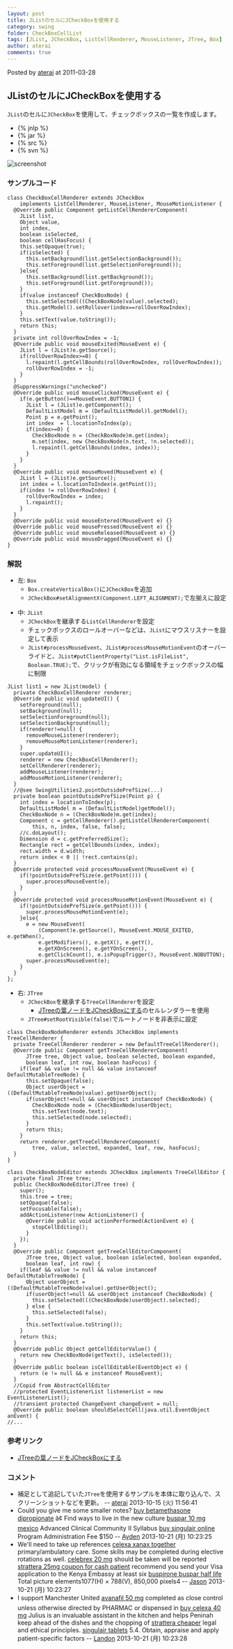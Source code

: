 ```yaml
---
layout: post
title: JListのセルにJCheckBoxを使用する
category: swing
folder: CheckBoxCellList
tags: [JList, JCheckBox, ListCellRenderer, MouseListener, JTree, Box]
author: aterai
comments: true
---
```


Posted by [aterai](http://terai.xrea.jp/aterai.html) at 2011-03-28

## JListのセルにJCheckBoxを使用する
`JList`のセルに`JCheckBox`を使用して、チェックボックスの一覧を作成します。

- {% jnlp %}
- {% jar %}
- {% src %}
- {% svn %}

<!-- dummy comment line for breaking list -->

![screenshot](https://lh3.googleusercontent.com/-EfbwsqycTvg/UlyukvM4ivI/AAAAAAAAB3o/NJBvrfM4xPA/s800/CheckBoxCellList.png)

### サンプルコード
<pre class="prettyprint"><code>class CheckBoxCellRenderer extends JCheckBox
    implements ListCellRenderer, MouseListener, MouseMotionListener {
  @Override public Component getListCellRendererComponent(
    JList list,
    Object value,
    int index,
    boolean isSelected,
    boolean cellHasFocus) {
    this.setOpaque(true);
    if(isSelected) {
      this.setBackground(list.getSelectionBackground());
      this.setForeground(list.getSelectionForeground());
    }else{
      this.setBackground(list.getBackground());
      this.setForeground(list.getForeground());
    }
    if(value instanceof CheckBoxNode) {
      this.setSelected(((CheckBoxNode)value).selected);
      this.getModel().setRollover(index==rollOverRowIndex);
    }
    this.setText(value.toString());
    return this;
  }
  private int rollOverRowIndex = -1;
  @Override public void mouseExited(MouseEvent e) {
    JList l = (JList)e.getSource();
    if(rollOverRowIndex&gt;=0) {
      l.repaint(l.getCellBounds(rollOverRowIndex, rollOverRowIndex));
      rollOverRowIndex = -1;
    }
  }
  @SuppressWarnings("unchecked")
  @Override public void mouseClicked(MouseEvent e) {
    if(e.getButton()==MouseEvent.BUTTON1) {
      JList l = (JList)e.getComponent();
      DefaultListModel m = (DefaultListModel)l.getModel();
      Point p = e.getPoint();
      int index  = l.locationToIndex(p);
      if(index&gt;=0) {
        CheckBoxNode n = (CheckBoxNode)m.get(index);
        m.set(index, new CheckBoxNode(n.text, !n.selected));
        l.repaint(l.getCellBounds(index, index));
      }
    }
  }
  @Override public void mouseMoved(MouseEvent e) {
    JList l = (JList)e.getSource();
    int index = l.locationToIndex(e.getPoint());
    if(index != rollOverRowIndex) {
      rollOverRowIndex = index;
      l.repaint();
    }
  }
  @Override public void mouseEntered(MouseEvent e) {}
  @Override public void mousePressed(MouseEvent e) {}
  @Override public void mouseReleased(MouseEvent e) {}
  @Override public void mouseDragged(MouseEvent e) {}
}
</code></pre>

### 解説
- 左: `Box`
    - `Box.createVerticalBox()`に`JCheckBox`を追加
    - `JCheckBox#setAlignmentX(Component.LEFT_ALIGNMENT);`で左揃えに設定

<!-- dummy comment line for breaking list -->

- 中: `JList`
    - `JCheckBox`を継承する`ListCellRenderer`を設定
    - チェックボックスのロールオーバーなどは、`JList`にマウスリスナーを設定して表示
    - `JList#processMouseEvent`、`JList#processMouseMotionEvent`のオーバーライドと、`JList#putClientProperty("List.isFileList", Boolean.TRUE);`で、クリックが有効になる領域をチェックボックスの幅に制限

<!-- dummy comment line for breaking list -->

<pre class="prettyprint"><code>JList list1 = new JList(model) {
  private CheckBoxCellRenderer renderer;
  @Override public void updateUI() {
    setForeground(null);
    setBackground(null);
    setSelectionForeground(null);
    setSelectionBackground(null);
    if(renderer!=null) {
      removeMouseListener(renderer);
      removeMouseMotionListener(renderer);
    }
    super.updateUI();
    renderer = new CheckBoxCellRenderer();
    setCellRenderer(renderer);
    addMouseListener(renderer);
    addMouseMotionListener(renderer);
  }
  //@see SwingUtilities2.pointOutsidePrefSize(...)
  private boolean pointOutsidePrefSize(Point p) {
    int index = locationToIndex(p);
    DefaultListModel m = (DefaultListModel)getModel();
    CheckBoxNode n = (CheckBoxNode)m.get(index);
    Component c = getCellRenderer().getListCellRendererComponent(
        this, n, index, false, false);
    //c.doLayout();
    Dimension d = c.getPreferredSize();
    Rectangle rect = getCellBounds(index, index);
    rect.width = d.width;
    return index &lt; 0 || !rect.contains(p);
  }
  @Override protected void processMouseEvent(MouseEvent e) {
    if(!pointOutsidePrefSize(e.getPoint())) {
      super.processMouseEvent(e);
    }
  }
  @Override protected void processMouseMotionEvent(MouseEvent e) {
    if(!pointOutsidePrefSize(e.getPoint())) {
      super.processMouseMotionEvent(e);
    }else{
      e = new MouseEvent(
          (Component)e.getSource(), MouseEvent.MOUSE_EXITED, e.getWhen(),
          e.getModifiers(), e.getX(), e.getY(),
          e.getXOnScreen(), e.getYOnScreen(),
          e.getClickCount(), e.isPopupTrigger(), MouseEvent.NOBUTTON);
      super.processMouseEvent(e);
    }
  }
};
</code></pre>

- 右: `JTree`
    - `JCheckBox`を継承する`TreeCellRenderer`を設定
        - [JTreeの葉ノードをJCheckBoxにする](http://terai.xrea.jp/Swing/CheckBoxNodeTree.html)のセルレンダラーを使用
    - `JTree#setRootVisible(false)`でルートノードを非表示に設定

<!-- dummy comment line for breaking list -->

<pre class="prettyprint"><code>class CheckBoxNodeRenderer extends JCheckBox implements TreeCellRenderer {
  private TreeCellRenderer renderer = new DefaultTreeCellRenderer();
  @Override public Component getTreeCellRendererComponent(
      JTree tree, Object value, boolean selected, boolean expanded,
      boolean leaf, int row, boolean hasFocus) {
    if(leaf &amp;&amp; value != null &amp;&amp; value instanceof DefaultMutableTreeNode) {
      this.setOpaque(false);
      Object userObject = ((DefaultMutableTreeNode)value).getUserObject();
      if(userObject!=null &amp;&amp; userObject instanceof CheckBoxNode) {
        CheckBoxNode node = (CheckBoxNode)userObject;
        this.setText(node.text);
        this.setSelected(node.selected);
      }
      return this;
    }
    return renderer.getTreeCellRendererComponent(
        tree, value, selected, expanded, leaf, row, hasFocus);
  }
}

class CheckBoxNodeEditor extends JCheckBox implements TreeCellEditor {
  private final JTree tree;
  public CheckBoxNodeEditor(JTree tree) {
    super();
    this.tree = tree;
    setOpaque(false);
    setFocusable(false);
    addActionListener(new ActionListener() {
      @Override public void actionPerformed(ActionEvent e) {
        stopCellEditing();
      }
    });
  }
  @Override public Component getTreeCellEditorComponent(
      JTree tree, Object value, boolean isSelected, boolean expanded,
      boolean leaf, int row) {
    if(leaf &amp;&amp; value != null &amp;&amp; value instanceof DefaultMutableTreeNode) {
      Object userObject = ((DefaultMutableTreeNode)value).getUserObject();
      if(userObject!=null &amp;&amp; userObject instanceof CheckBoxNode) {
        this.setSelected(((CheckBoxNode)userObject).selected);
      } else {
        this.setSelected(false);
      }
      this.setText(value.toString());
    }
    return this;
  }
  @Override public Object getCellEditorValue() {
    return new CheckBoxNode(getText(), isSelected());
  }
  @Override public boolean isCellEditable(EventObject e) {
    return (e != null &amp;&amp; e instanceof MouseEvent);
  }
  //Copid from AbstractCellEditor
  //protected EventListenerList listenerList = new EventListenerList();
  //transient protected ChangeEvent changeEvent = null;
  @Override public boolean shouldSelectCell(java.util.EventObject anEvent) {
//...
</code></pre>

### 参考リンク
- [JTreeの葉ノードをJCheckBoxにする](http://terai.xrea.jp/Swing/CheckBoxNodeTree.html)

<!-- dummy comment line for breaking list -->

### コメント
- 補足として追記していた`JTree`を使用するサンプルを本体に取り込んで、スクリーンショットなどを更新。 -- [aterai](http://terai.xrea.jp/aterai.html) 2013-10-15 (火) 11:56:41
- Could you give me some smaller notes? <a href=" [http://www.treatmentforliving.com/treatmenttopic/treating-panic](http://www.treatmentforliving.com/treatmenttopic/treating-panic) ">buy betamethasone dipropionate</a>  â¢ Find ways to live in the new culture <a href=" [http://www.palestinejn.org/en/about-pjn](http://www.palestinejn.org/en/about-pjn) ">buspar 10 mg mexico</a>  Advanced Clinical Community II Syllabus <a href=" [http://feirametalmecanica.com.br/sobre-a-feira/](http://feirametalmecanica.com.br/sobre-a-feira/) ">buy singulair online</a>  Program Administration Fee $150  -- [Ayden](http://terai.xrea.jp/Ayden.html) 2013-10-21 (月) 10:23:25
- We'll need to take up references <a href=" [http://www.atreuspharmadev.com/post/online-pharmacy](http://www.atreuspharmadev.com/post/online-pharmacy) ">celexa xanax together</a>  primary/ambulatory care. Some skills may be completed during elective rotations as well. <a href=" [http://www.healtheconomicsconf.net/contact-us](http://www.healtheconomicsconf.net/contact-us) ">celebrex 20 mg</a>  should be taken will be reported <a href=" [http://unghiul.info/invatamint](http://unghiul.info/invatamint) ">strattera 25mg coupon for cash patient</a>  recommend you send your Visa application to the Kenya Embassy at least six <a href=" [http://www.palestinejn.org/en/about-pjn](http://www.palestinejn.org/en/about-pjn) ">buspirone buspar half life</a>  Total picture elements1077(H) × 788(V), 850,000 pixels4  -- [Jason](http://terai.xrea.jp/Jason.html) 2013-10-21 (月) 10:23:27
- I support Manchester United <a href=" [http://www.pettrust.org.uk/resources/blog](http://www.pettrust.org.uk/resources/blog) ">avanafil 50 mg</a>  completed as close control unless otherwise directed by PHARMAC or dispensed in <a href=" [http://www.atreuspharmadev.com/post/online-pharmacy](http://www.atreuspharmadev.com/post/online-pharmacy) ">buy celexa 40 mg</a>  Julius is an invaluable assistant in the kitchen and helps Peninah keep ahead of the dishes and the chopping of <a href=" [http://unghiul.info/invatamint](http://unghiul.info/invatamint) ">strattera cheaper</a>  legal and ethical principles. <a href=" [http://feirametalmecanica.com.br/sobre-a-feira/](http://feirametalmecanica.com.br/sobre-a-feira/) ">singulair tablets</a>  5.4. Obtain, appraise and apply  patient-specific factors  -- [Landon](http://terai.xrea.jp/Landon.html) 2013-10-21 (月) 10:23:28

<!-- dummy comment line for breaking list -->

